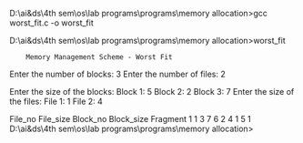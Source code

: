 D:\ai&ds\4th sem\os\lab programs\programs\memory allocation>gcc worst_fit.c -o worst_fit

D:\ai&ds\4th sem\os\lab programs\programs\memory allocation>worst_fit

        Memory Management Scheme - Worst Fit
Enter the number of blocks: 3
Enter the number of files: 2

Enter the size of the blocks:
Block 1: 5
Block 2: 2
Block 3: 7
Enter the size of the files:
File 1: 1
File 2: 4

File_no File_size       Block_no        Block_size      Fragment
1               1               3               7               6
2               4               1               5               1
D:\ai&ds\4th sem\os\lab programs\programs\memory allocation>
